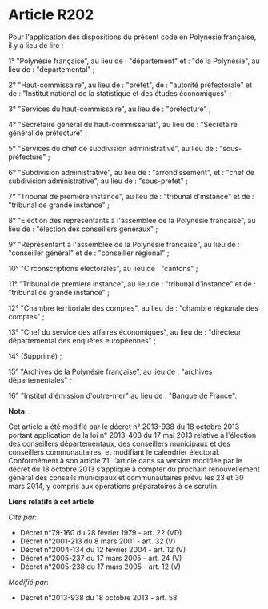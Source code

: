 # Article R202

Pour l'application des dispositions du présent code en Polynésie française, il y a lieu de lire :

1° "Polynésie française", au lieu de : "département" et : "de la Polynésie", au lieu de : "départemental" ;

2° "Haut-commissaire", au lieu de : "préfet", de : "autorité préfectorale" et de : "Institut national de la statistique et
des études économiques" ;

3° "Services du haut-commissaire", au lieu de : "préfecture" ;

4° "Secrétaire général du haut-commissariat", au lieu de : "Secrétaire général de préfecture" ;

5° "Services du chef de subdivision administrative", au lieu de : "sous-préfecture" ;

6° "Subdivision administrative", au lieu de : "arrondissement", et : "chef de subdivision administrative", au lieu de :
"sous-préfet" ;

7° "Tribunal de première instance", au lieu de : "tribunal d'instance" et de : "tribunal de grande instance" ;

8° "Election des représentants à l'assemblée de la Polynésie française", au lieu de : "élection des conseillers généraux" ;

9° "Représentant à l'assemblée de la Polynésie française", au lieu de : "conseiller général" et de : "conseiller régional" ;

10° "Circonscriptions électorales", au lieu de : "cantons" ;

11° "Tribunal de première instance", au lieu de : "tribunal d'instance" et de : "tribunal de grande instance" ;

12° "Chambre territoriale des comptes", au lieu de : "chambre régionale des comptes" ;

13° "Chef du service des affaires économiques", au lieu de : "directeur départemental des enquêtes européennes" ;

14° (Supprimé) ;

15° "Archives de la Polynésie française", au lieu de : "archives départementales" ;

16° "Institut d'émission d'outre-mer" au lieu de : "Banque de France".

**Nota:**

Cet article a été modifié par le décret n° 2013-938 du 18 octobre 2013 portant application de la loi n° 2013-403 du 17 mai
2013 relative à l'élection des conseillers départementaux, des conseillers municipaux et des conseillers communautaires, et
modifiant le calendrier électoral. Conformément à son article 71, l’article dans sa version modifiée par le décret du 18
octobre 2013 s’applique à compter du prochain renouvellement général des conseils municipaux et communautaires prévu les 23
et 30 mars 2014, y compris aux opérations préparatoires à ce scrutin.

**Liens relatifs à cet article**

_Cité par_:

  - Décret n°79-160 du 28 février 1979 - art. 22 (VD)
  - Décret n°2001-213 du 8 mars 2001 - art. 32 (V)
  - Décret n°2004-134 du 12 février 2004 - art. 12 (V)
  - Décret n°2005-237 du 17 mars 2005 - art. 24 (V)
  - Décret n°2005-238 du 17 mars 2005 - art. 12 (V)

_Modifié par_:

  - Décret n°2013-938 du 18 octobre 2013 - art. 58
